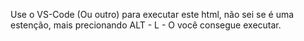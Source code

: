 Use o VS-Code (Ou outro) para executar este html, não sei se é uma estenção, mais precionando ALT - L - O você consegue executar.
